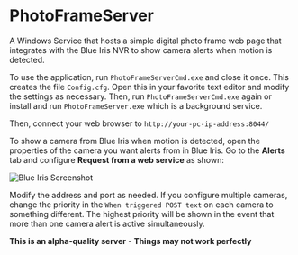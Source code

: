 # PhotoFrameServer

A Windows Service that hosts a simple digital photo frame web page that integrates with the Blue Iris NVR to show camera alerts when motion is detected.

To use the application, run `PhotoFrameServerCmd.exe` and close it once.  This creates the file `Config.cfg`.  Open this in your favorite text editor and modify the settings as necessary.  Then, run `PhotoFrameServerCmd.exe` again or install and run `PhotoFrameServer.exe` which is a background service.

Then, connect your web browser to `http://your-pc-ip-address:8044/`

To show a camera from Blue Iris when motion is detected, open the properties of the camera you want alerts from in Blue Iris.  Go to the **Alerts** tab and configure **Request from a web service** as shown:

![Blue Iris Screenshot](image:http://i.imgur.com/mEowkIo.png)

Modify the address and port as needed.  If you configure multiple cameras, change the priority in the `When triggered POST text` on each camera to something different.  The highest priority will be shown in the event that more than one camera alert is active simultaneously.

**This is an alpha-quality server** - **Things may not work perfectly**


